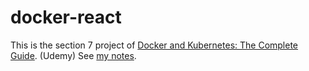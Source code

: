 # docker-react

This is the section 7 project of [Docker and Kubernetes: The Complete Guide](https://www.udemy.com/course/docker-and-kubernetes-the-complete-guide/). (Udemy) See [my notes](https://github.com/bryanesmith/notes/tree/master/Docker%20and%20Kubernetes%20-%20The%20Complete%20Guide).